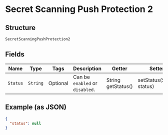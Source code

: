 
# Secret Scanning Push Protection 2

## Structure

`SecretScanningPushProtection2`

## Fields

| Name | Type | Tags | Description | Getter | Setter |
|  --- | --- | --- | --- | --- | --- |
| `Status` | `String` | Optional | Can be `enabled` or `disabled`. | String getStatus() | setStatus(String status) |

## Example (as JSON)

```json
{
  "status": null
}
```

